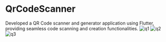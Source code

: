 # QrCodeScanner
Developed a QR Code scanner and generator application using Flutter, providing seamless code scanning and creation functionalities.
![q1](https://github.com/user-attachments/assets/5c29061c-3007-4b86-a6fc-ddfd9326ec4d)
![q2](https://github.com/user-attachments/assets/389d7fb5-1981-438d-aa84-4d6560478ef0)
![q3](https://github.com/user-attachments/assets/7ea4717b-5b7e-4031-8836-4d6d3bc49ecb)
